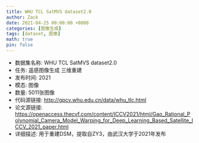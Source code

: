 ```yaml
---
title: WHU TCL SatMVS dataset2.0
author: Zack
date: 2021-04-25 00:00:00 +0800
categories: [图像生成]
tags: [dataset, 图像]
math: true
pin: false
---
```

- 数据集名称: WHU TCL SatMVS dataset2.0
- 任务: 遥感图像生成 三维重建
- 发布时间: 2021
- 模态: 图像
- 数量: 5011张图像
- 代码源链接: http://gpcv.whu.edu.cn/data/whu_tlc.html
- 论文源链接: https://openaccess.thecvf.com/content/ICCV2021/html/Gao_Rational_Polynomial_Camera_Model_Warping_for_Deep_Learning_Based_Satellite_ICCV_2021_paper.html
- 详细描述: 用于重建DSM，提取自ZY3，由武汉大学于2021年发布
